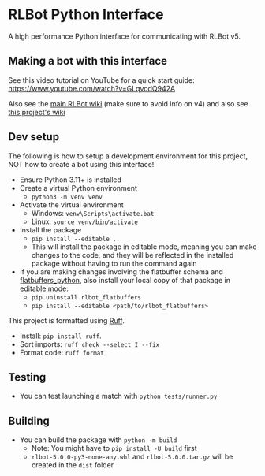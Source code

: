 # RLBot Python Interface

A high performance Python interface for communicating with RLBot v5.

## Making a bot with this interface

See this video tutorial on YouTube for a quick start guide: <https://www.youtube.com/watch?v=GLqvodQ942A>

Also see the [main RLBot wiki](https://wiki.rlbot.org/) (make sure to avoid info on v4) and also see [this project's wiki](https://github.com/RLBot/python-interface/wiki)

## Dev setup

The following is how to setup a development environment for this project, NOT how to create a bot using this interface!

- Ensure Python 3.11+ is installed
- Create a virtual Python environment
  - `python3 -m venv venv`
- Activate the virtual environment
  - Windows: `venv\Scripts\activate.bat`
  - Linux: `source venv/bin/activate`
- Install the package
  - `pip install --editable .`
  - This will install the package in editable mode,
  meaning you can make changes to the code, and they
  will be reflected in the installed package without
  having to run the command again
- If you are making changes involving the flatbuffer schema and
  [flatbuffers_python](https://github.com/RLBot/flatbuffers-python),
  also install your local copy of that package in editable mode:
  - `pip uninstall rlbot_flatbuffers`
  - `pip install --editable <path/to/rlbot_flatbuffers>`

This project is formatted using [Ruff](https://docs.astral.sh/ruff/formatter/).

- Install: `pip install ruff`.
- Sort imports: `ruff check --select I --fix`
- Format code: `ruff format`

## Testing

- You can test launching a match with `python tests/runner.py`

## Building

- You can build the package with `python -m build`
  - Note: You might have to `pip install -U build` first
  - `rlbot-5.0.0-py3-none-any.whl` and `rlbot-5.0.0.tar.gz`
  will be created in the `dist` folder
